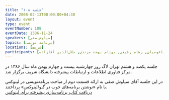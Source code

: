 ```yaml
---
title: "جلسه ۱۰۸"
date: 2008-02-13T00:00:00+04:30
layout: event
type: event
eventNumber: 108
eventDate: 1386-11-24
speakers: [سیاوش صفی]
topics: [برنامه نویسی]
locations: [شریف]
participants: [سعید تقوی, علی جمشیدی, امیر خانی, فرهاد هدایتی, فرزاد صداقت بین, امیل صدق, ایریکس, امیرمحمد سعید, حمیدرضا داوودی, احمد زمانی, علی روستایی, سیاوش صفی, نوید عبدی, اشکان قاسمی, آرمن باغومیان, رهام رفیعی, بهنام بهجت مرندی, جلال‌الدین آقازاده]
---
```

جلسه یکصد و هشتم تهران لاگ روز چهارشنبه بیست و چهارم بهمن ماه سال ۱۳۸۶ در مرکز فناوری اطلاعات و ارتباطات پیشرفته دانشگاه شریف برگزار شد.

در این جلسه آقای سیاوش صفی به ارائه قسمت دوم از مباحث برنامه‌نویسی در لینوکس با نام «نوشتن برنامه‌های خوب در گنو/لینوکس» پرداختند.  
[دریافت کتاب برنامه‌سازی پیشرفته برای لینوکس](http://www.advancedlinuxprogramming.com/downloads.html)  